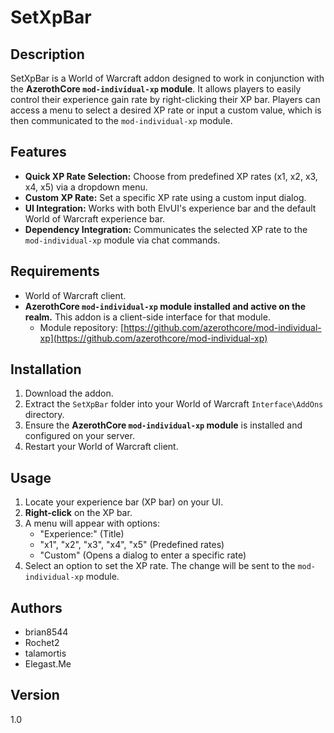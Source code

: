 # SetXpBar

## Description

SetXpBar is a World of Warcraft addon designed to work in conjunction with the **AzerothCore `mod-individual-xp` module**. It allows players to easily control their experience gain rate by right-clicking their XP bar. Players can access a menu to select a desired XP rate or input a custom value, which is then communicated to the `mod-individual-xp` module.

## Features

*   **Quick XP Rate Selection:** Choose from predefined XP rates (x1, x2, x3, x4, x5) via a dropdown menu.
*   **Custom XP Rate:** Set a specific XP rate using a custom input dialog.
*   **UI Integration:** Works with both ElvUI's experience bar and the default World of Warcraft experience bar.
*   **Dependency Integration:** Communicates the selected XP rate to the `mod-individual-xp` module via chat commands.

## Requirements

*   World of Warcraft client.
*   **AzerothCore `mod-individual-xp` module installed and active on the realm.** This addon is a client-side interface for that module.
    *   Module repository: [https://github.com/azerothcore/mod-individual-xp](https://github.com/azerothcore/mod-individual-xp)

## Installation

1.  Download the addon.
2.  Extract the `SetXpBar` folder into your World of Warcraft `Interface\AddOns` directory.
3.  Ensure the **AzerothCore `mod-individual-xp` module** is installed and configured on your server.
4.  Restart your World of Warcraft client.

## Usage

1.  Locate your experience bar (XP bar) on your UI.
2.  **Right-click** on the XP bar.
3.  A menu will appear with options:
    *   "Experience:" (Title)
    *   "x1", "x2", "x3", "x4", "x5" (Predefined rates)
    *   "Custom" (Opens a dialog to enter a specific rate)
4.  Select an option to set the XP rate. The change will be sent to the `mod-individual-xp` module.

## Authors

*   brian8544
*   Rochet2
*   talamortis
*   Elegast.Me

## Version

1.0